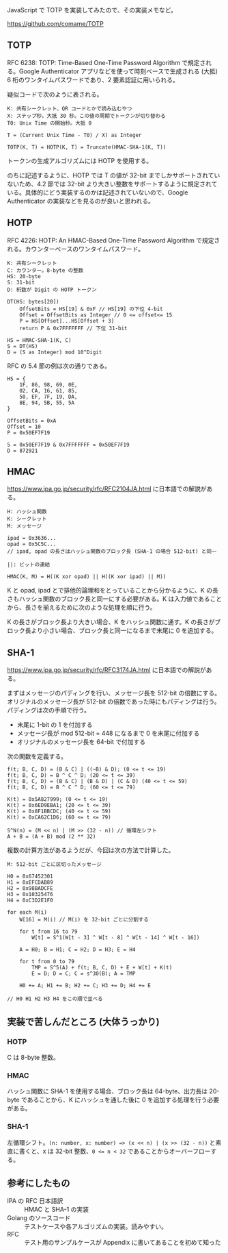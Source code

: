JavaScript で TOTP を実装してみたので、その実装メモなど。

https://github.com/comame/TOTP

## TOTP

RFC 6238: TOTP: Time-Based One-Time Password Algorithm で規定される。Google Authenticator アプリなどを使って時刻ベースで生成される (大抵) 6 桁のワンタイムパスワードであり、2 要素認証に用いられる。

疑似コードで次のように表される。

```
K: 共有シークレット、QR コードとかで読み込むやつ
X: ステップ秒。大抵 30 秒。この値の周期でトークンが切り替わる
T0: Unix Time の開始秒。大抵 0

T = (Current Unix Time - T0) / X) as Integer

TOTP(K, T) = HOTP(K, T) = Truncate(HMAC-SHA-1(K, T))
```

トークンの生成アルゴリズムには HOTP を使用する。

のちに記述するように、HOTP では T の値が 32-bit までしかサポートされていないため、4.2 節では 32-bit より大きい整数をサポートするように規定されている。具体的にどう実装するのかは記述されていないので、Google Authenticator の実装などを見るのが良いと思われる。

## HOTP

RFC 4226: HOTP: An HMAC-Based One-Time Password Algorithm で規定される。カウンターベースのワンタイムパスワード。

```
K: 共有シークレット
C: カウンター。8-byte の整数
HS: 20-byte
S: 31-bit
D: 桁数が Digit の HOTP トークン

DT(HS: bytes[20])
    OffsetBits = HS[19] & 0xF // HS[19] の下位 4-bit
    Offset = OffsetBits as Integer // 0 <= offset<= 15
    P = HS[Offset]...HS[Offset + 3]
    return P & 0x7FFFFFFF // 下位 31-bit

HS = HMAC-SHA-1(K, C)
S = DT(HS)
D = (S as Integer) mod 10^Digit
```

RFC の 5.4 節の例は次の通りである。

```
HS = {
    1F, 86, 98, 69, 0E,
    02, CA, 16, 61, 85,
    50, EF, 7F, 19, DA,
    8E, 94, 5B, 55, 5A
}

OffsetBits = 0xA
Offset = 10
P = 0x50EF7F19

S = 0x50EF7F19 & 0x7FFFFFFF = 0x50EF7F19
D = 872921
```

## HMAC

https://www.ipa.go.jp/security/rfc/RFC2104JA.html に日本語での解説がある。

```
H: ハッシュ関数
K: シークレット
M: メッセージ

ipad = 0x3636...
opad = 0x5C5C...
// ipad, opad の長さはハッシュ関数のブロック長 (SHA-1 の場合 512-bit) と同一

||: ビットの連結

HMAC(K, M) = H((K xor opad) || H((K xor ipad) || M))
```

K と opad, ipad とで排他的論理和をとっていることから分かるように、K の長さもハッシュ関数のブロック長と同一にする必要がある。K は入力値であることから、長さを揃えるために次のような処理を順に行う。

K の長さがブロック長より大きい場合、K をハッシュ関数に通す。K の長さがブロック長より小さい場合、ブロック長と同一になるまで末尾に 0 を追加する。


## SHA-1

https://www.ipa.go.jp/security/rfc/RFC3174JA.html に日本語での解説がある。

まずはメッセージのパディングを行い、メッセージ長を 512-bit の倍数にする。オリジナルのメッセージ長が 512-bit の倍数であった時にもパディングは行う。パディングは次の手順で行う。

- 末尾に 1-bit の 1 を付加する
- メッセージ長が mod 512-bit = 448 になるまで 0 を末尾に付加する
- オリジナルのメッセージ長を 64-bit で付加する


次の関数を定義する。

```
f(t; B, C, D) = (B & C) | ((~B) & D); (0 <= t <= 19)
f(t; B, C, D) = B ^ C ^ D; (20 <= t <= 39)
f(t; B, C, D) = (B & C) | (B & D) | (C & D) (40 <= t <= 59)
f(t; B, C, D) = B ^ C ^ D; (60 <= t <= 79)

K(t) = 0x5A827999; (0 <= t <= 19)
K(t) = 0x6ED9EBA1; (20 <= t <= 39)
K(t) = 0x8F1BBCDC; (40 <= t <= 59)
K(t) = 0xCA62C1D6; (60 <= t <= 79)

S^N(n) = (M << n) | (M >> (32 - n)) // 循環左シフト
A + B = (A + B) mod (2 ** 32)
```

複数の計算方法があるようだが、今回は次の方法で計算した。

```
M: 512-bit ごとに区切ったメッセージ

H0 = 0x67452301
H1 = 0xEFCDAB89
H2 = 0x98BADCFE
H3 = 0x10325476
H4 = 0xC3D2E1F0

for each M(i)
    W[16] = M(i) // M(i) を 32-bit ごとに分割する

    for t from 16 to 79
        W[t] = S^1(W[t - 3] ^ W[t - 8] ^ W[t - 14] ^ W[t - 16])

    A = H0; B = H1; C = H2; D = H3; E = H4

    for t from 0 to 79
        TMP = S^5(A) + f(t; B, C, D) + E + W[t] + K(t)
        E = D; D = C; C = s^30(B); A = TMP

    H0 += A; H1 += B; H2 += C; H3 += D; H4 += E

// H0 H1 H2 H3 H4 をこの順で並べる
```


## 実装で苦しんだところ (大体うっかり)

### HOTP

C は 8-byte 整数。

### HMAC

ハッシュ関数に SHA-1 を使用する場合、ブロック長は 64-byte、出力長は 20-byte であることから、K にハッシュを通した後に 0 を追加する処理を行う必要がある。

### SHA-1

左循環シフト。`(n: number, x: number) => (x << n) | (x >> (32 - n))` と素直に書くと、x は 32-bit 整数、`0 <= n < 32` であることからオーバーフローする。


## 参考にしたもの

<dl>
    <dt>IPA の RFC 日本語訳</dt>
    <dd>HMAC と SHA-1 の実装</dd>
    <dt>Golang のソースコード</dt>
    <dd>テストケースや各アルゴリズムの実装。読みやすい。</dd>
    <dt>RFC</dt>
    <dd>テスト用のサンプルケースが Appendix に書いてあることを初めて知った</dd>
</dl>
